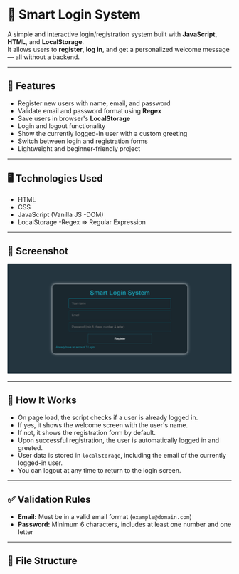 # 🧠 Smart Login System

A simple and interactive login/registration system built with **JavaScript**, **HTML**, and **LocalStorage**.  
It allows users to **register**, **log in**, and get a personalized welcome message — all without a backend.

---

## 🚀 Features

- Register new users with name, email, and password
- Validate email and password format using **Regex**
- Save users in browser's **LocalStorage**
- Login and logout functionality
- Show the currently logged-in user with a custom greeting
- Switch between login and registration forms
- Lightweight and beginner-friendly project

---

## 🖥️ Technologies Used

- HTML
- CSS
- JavaScript (Vanilla JS -DOM) 
- LocalStorage
-Regex =>  Regular Expression

---

## 📸 Screenshot

![Welcome Page](images/Screenshot%202025-06-23%20015124.png)



---

## 🧪 How It Works

- On page load, the script checks if a user is already logged in.
- If yes, it shows the welcome screen with the user's name.
- If not, it shows the registration form by default.
- Upon successful registration, the user is automatically logged in and greeted.
- User data is stored in `localStorage`, including the email of the currently logged-in user.
- You can logout at any time to return to the login screen.

---

## ✅ Validation Rules

- **Email:** Must be in a valid email format (`example@domain.com`)
- **Password:** Minimum 6 characters, includes at least one number and one letter

---

## 📁 File Structure

